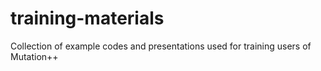 # training-materials
Collection of example codes and presentations used for training users of Mutation++
